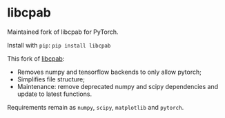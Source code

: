 # libcpab

Maintained fork of libcpab for PyTorch.

Install with `pip`: `pip install libcpab`

This fork of [libcpab](https://github.com/SkafteNicki/libcpab):

- Removes numpy and tensorflow backends to only allow pytorch;
- Simplifies file structure;
- Maintenance: remove deprecated numpy and scipy dependencies and update to latest functions.

Requirements remain as `numpy`, `scipy`, `matplotlib` and `pytorch`.